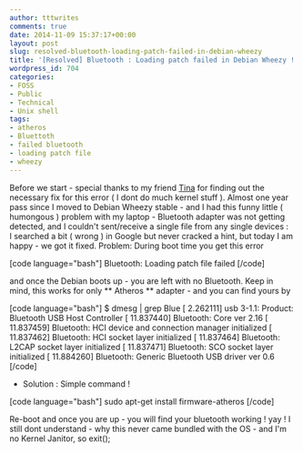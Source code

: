 ```yaml
---
author: tttwrites
comments: true
date: 2014-11-09 15:37:17+00:00
layout: post
slug: resolved-bluetooth-loading-patch-failed-in-debian-wheezy
title: '[Resolved] Bluetooth : Loading patch failed in Debian Wheezy !'
wordpress_id: 704
categories:
- FOSS
- Public
- Technical
- Unix shell
tags:
- atheros
- Bluettoth
- failed bluetooth
- loading patch file
- wheezy
---
```


Before we start - special thanks to my friend [Tina](http://tinaj1234.wordpress.com/) for finding out the necessary fix for this error ( I dont do much kernel stuff ). Almost one year pass since I moved to Debian Wheezy stable - and I had this funny little ( humongous ) problem with my laptop - Bluetooth adapter was not getting detected, and I couldn't sent/receive a single file from any single devices :\
I searched a bit ( wrong ) in Google but never cracked a hint, but today I am happy - we got it fixed.
Problem:
During boot time you get this error

[code language="bash"]
Bluetooth: Loading patch file failed
[/code]

and once the Debian boots up - you are left with no Bluetooth. Keep in mind, this works for only ** Atheros ** adapter - and you can find yours by

[code language="bash"]
$ dmesg | grep Blue
[    2.262111] usb 3-1.1: Product: Bluetooth USB Host Controller
[   11.837440] Bluetooth: Core ver 2.16
[   11.837459] Bluetooth: HCI device and connection manager initialized
[   11.837462] Bluetooth: HCI socket layer initialized
[   11.837464] Bluetooth: L2CAP socket layer initialized
[   11.837471] Bluetooth: SCO socket layer initialized
[   11.884260] Bluetooth: Generic Bluetooth USB driver ver 0.6
[/code]

* Solution :
Simple command !

[code language="bash"]
sudo apt-get install firmware-atheros
[/code]

Re-boot and once you are up - you will find your bluetooth working ! yay ! I still dont understand - why this never came bundled with the OS - and I'm no Kernel Janitor, so exit();
